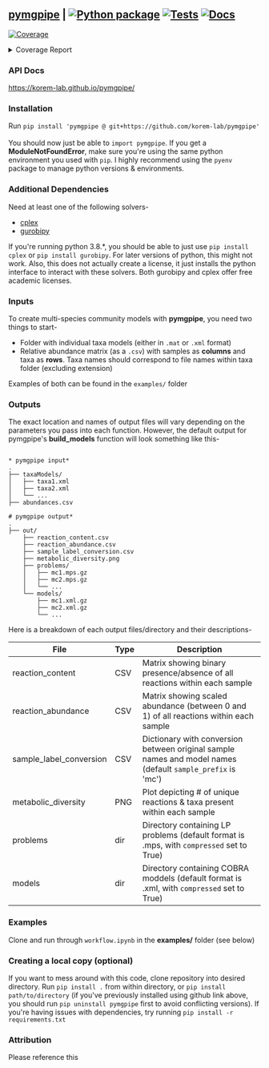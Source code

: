 ## [pymgpipe](https://korem-lab.github.io/pymgpipe/) | [![Python package](https://github.com/korem-lab/pymgpipe/actions/workflows/python-package.yml/badge.svg?branch=main)](https://github.com/korem-lab/pymgpipe/actions/workflows/python-package.yml) [![Tests](https://github.com/korem-lab/pymgpipe/actions/workflows/tests.yml/badge.svg?branch=main)](https://github.com/korem-lab/pymgpipe/actions/workflows/tests.yml) [![Docs](https://github.com/korem-lab/pymgpipe/actions/workflows/docs.yml/badge.svg)](https://github.com/korem-lab/pymgpipe/actions/workflows/docs.yml)  
<!-- Pytest Coverage Comment:Begin -->
<a href="https://github.com/korem-lab/pymgpipe/blob/main/README.md"><img alt="Coverage" src="https://img.shields.io/badge/Coverage-76%25-yellow.svg" /></a><details><summary>Coverage Report </summary><table><tr><th>File</th><th>Stmts</th><th>Miss</th><th>Cover</th><th>Missing</th></tr><tbody><tr><td colspan="5"><b>pymgpipe</b></td></tr><tr><td>&nbsp; &nbsp;<a href="https://github.com/korem-lab/pymgpipe/blob/main/pymgpipe/coupling.py">coupling.py</a></td><td>39</td><td>6</td><td>85%</td><td><a href="https://github.com/korem-lab/pymgpipe/blob/main/pymgpipe/coupling.py#L20">20</a>, <a href="https://github.com/korem-lab/pymgpipe/blob/main/pymgpipe/coupling.py#L43">43</a>, <a href="https://github.com/korem-lab/pymgpipe/blob/main/pymgpipe/coupling.py#L46-L47">46&ndash;47</a>, <a href="https://github.com/korem-lab/pymgpipe/blob/main/pymgpipe/coupling.py#L52">52</a>, <a href="https://github.com/korem-lab/pymgpipe/blob/main/pymgpipe/coupling.py#L67">67</a></td></tr><tr><td>&nbsp; &nbsp;<a href="https://github.com/korem-lab/pymgpipe/blob/main/pymgpipe/diet.py">diet.py</a></td><td>103</td><td>19</td><td>82%</td><td><a href="https://github.com/korem-lab/pymgpipe/blob/main/pymgpipe/diet.py#L16">16</a>, <a href="https://github.com/korem-lab/pymgpipe/blob/main/pymgpipe/diet.py#L22">22</a>, <a href="https://github.com/korem-lab/pymgpipe/blob/main/pymgpipe/diet.py#L396-L397">396&ndash;397</a>, <a href="https://github.com/korem-lab/pymgpipe/blob/main/pymgpipe/diet.py#L437-L453">437&ndash;453</a>, <a href="https://github.com/korem-lab/pymgpipe/blob/main/pymgpipe/diet.py#L466-L477">466&ndash;477</a>, <a href="https://github.com/korem-lab/pymgpipe/blob/main/pymgpipe/diet.py#L482-L485">482&ndash;485</a>, <a href="https://github.com/korem-lab/pymgpipe/blob/main/pymgpipe/diet.py#L494">494</a>, <a href="https://github.com/korem-lab/pymgpipe/blob/main/pymgpipe/diet.py#L496">496</a>, <a href="https://github.com/korem-lab/pymgpipe/blob/main/pymgpipe/diet.py#L525">525</a></td></tr><tr><td>&nbsp; &nbsp;<a href="https://github.com/korem-lab/pymgpipe/blob/main/pymgpipe/fva.py">fva.py</a></td><td>142</td><td>58</td><td>59%</td><td><a href="https://github.com/korem-lab/pymgpipe/blob/main/pymgpipe/fva.py#L31">31</a>, <a href="https://github.com/korem-lab/pymgpipe/blob/main/pymgpipe/fva.py#L35">35</a>, <a href="https://github.com/korem-lab/pymgpipe/blob/main/pymgpipe/fva.py#L60-L63">60&ndash;63</a>, <a href="https://github.com/korem-lab/pymgpipe/blob/main/pymgpipe/fva.py#L70">70</a>, <a href="https://github.com/korem-lab/pymgpipe/blob/main/pymgpipe/fva.py#L79-L85">79&ndash;85</a>, <a href="https://github.com/korem-lab/pymgpipe/blob/main/pymgpipe/fva.py#L88-L89">88&ndash;89</a>, <a href="https://github.com/korem-lab/pymgpipe/blob/main/pymgpipe/fva.py#L92-L93">92&ndash;93</a>, <a href="https://github.com/korem-lab/pymgpipe/blob/main/pymgpipe/fva.py#L111-L121">111&ndash;121</a>, <a href="https://github.com/korem-lab/pymgpipe/blob/main/pymgpipe/fva.py#L137">137</a>, <a href="https://github.com/korem-lab/pymgpipe/blob/main/pymgpipe/fva.py#L146-L207">146&ndash;207</a>, <a href="https://github.com/korem-lab/pymgpipe/blob/main/pymgpipe/fva.py#L216">216</a></td></tr><tr><td>&nbsp; &nbsp;<a href="https://github.com/korem-lab/pymgpipe/blob/main/pymgpipe/io.py">io.py</a></td><td>106</td><td>36</td><td>66%</td><td><a href="https://github.com/korem-lab/pymgpipe/blob/main/pymgpipe/io.py#L17">17</a>, <a href="https://github.com/korem-lab/pymgpipe/blob/main/pymgpipe/io.py#L55">55</a>, <a href="https://github.com/korem-lab/pymgpipe/blob/main/pymgpipe/io.py#L61-L66">61&ndash;66</a>, <a href="https://github.com/korem-lab/pymgpipe/blob/main/pymgpipe/io.py#L80-L81">80&ndash;81</a>, <a href="https://github.com/korem-lab/pymgpipe/blob/main/pymgpipe/io.py#L95-L96">95&ndash;96</a>, <a href="https://github.com/korem-lab/pymgpipe/blob/main/pymgpipe/io.py#L111">111</a>, <a href="https://github.com/korem-lab/pymgpipe/blob/main/pymgpipe/io.py#L117-L120">117&ndash;120</a>, <a href="https://github.com/korem-lab/pymgpipe/blob/main/pymgpipe/io.py#L125-L133">125&ndash;133</a>, <a href="https://github.com/korem-lab/pymgpipe/blob/main/pymgpipe/io.py#L142">142</a>, <a href="https://github.com/korem-lab/pymgpipe/blob/main/pymgpipe/io.py#L146-L147">146&ndash;147</a>, <a href="https://github.com/korem-lab/pymgpipe/blob/main/pymgpipe/io.py#L152-L157">152&ndash;157</a>, <a href="https://github.com/korem-lab/pymgpipe/blob/main/pymgpipe/io.py#L161-L167">161&ndash;167</a>, <a href="https://github.com/korem-lab/pymgpipe/blob/main/pymgpipe/io.py#L176-L177">176&ndash;177</a></td></tr><tr><td>&nbsp; &nbsp;<a href="https://github.com/korem-lab/pymgpipe/blob/main/pymgpipe/main.py">main.py</a></td><td>147</td><td>43</td><td>71%</td><td><a href="https://github.com/korem-lab/pymgpipe/blob/main/pymgpipe/main.py#L111">111</a>, <a href="https://github.com/korem-lab/pymgpipe/blob/main/pymgpipe/main.py#L114">114</a>, <a href="https://github.com/korem-lab/pymgpipe/blob/main/pymgpipe/main.py#L166">166</a>, <a href="https://github.com/korem-lab/pymgpipe/blob/main/pymgpipe/main.py#L209-L211">209&ndash;211</a>, <a href="https://github.com/korem-lab/pymgpipe/blob/main/pymgpipe/main.py#L242-L295">242&ndash;295</a>, <a href="https://github.com/korem-lab/pymgpipe/blob/main/pymgpipe/main.py#L302">302</a>, <a href="https://github.com/korem-lab/pymgpipe/blob/main/pymgpipe/main.py#L307-L308">307&ndash;308</a>, <a href="https://github.com/korem-lab/pymgpipe/blob/main/pymgpipe/main.py#L321">321</a></td></tr><tr><td>&nbsp; &nbsp;<a href="https://github.com/korem-lab/pymgpipe/blob/main/pymgpipe/metrics.py">metrics.py</a></td><td>22</td><td>20</td><td>9%</td><td><a href="https://github.com/korem-lab/pymgpipe/blob/main/pymgpipe/metrics.py#L4-L33">4&ndash;33</a></td></tr><tr><td>&nbsp; &nbsp;<a href="https://github.com/korem-lab/pymgpipe/blob/main/pymgpipe/modeling.py">modeling.py</a></td><td>147</td><td>7</td><td>95%</td><td><a href="https://github.com/korem-lab/pymgpipe/blob/main/pymgpipe/modeling.py#L27">27</a>, <a href="https://github.com/korem-lab/pymgpipe/blob/main/pymgpipe/modeling.py#L30">30</a>, <a href="https://github.com/korem-lab/pymgpipe/blob/main/pymgpipe/modeling.py#L45-L48">45&ndash;48</a>, <a href="https://github.com/korem-lab/pymgpipe/blob/main/pymgpipe/modeling.py#L119">119</a>, <a href="https://github.com/korem-lab/pymgpipe/blob/main/pymgpipe/modeling.py#L121">121</a></td></tr><tr><td>&nbsp; &nbsp;<a href="https://github.com/korem-lab/pymgpipe/blob/main/pymgpipe/nmpc.py">nmpc.py</a></td><td>64</td><td>7</td><td>89%</td><td><a href="https://github.com/korem-lab/pymgpipe/blob/main/pymgpipe/nmpc.py#L94">94</a>, <a href="https://github.com/korem-lab/pymgpipe/blob/main/pymgpipe/nmpc.py#L100-L101">100&ndash;101</a>, <a href="https://github.com/korem-lab/pymgpipe/blob/main/pymgpipe/nmpc.py#L140-L142">140&ndash;142</a>, <a href="https://github.com/korem-lab/pymgpipe/blob/main/pymgpipe/nmpc.py#L144">144</a></td></tr><tr><td>&nbsp; &nbsp;<a href="https://github.com/korem-lab/pymgpipe/blob/main/pymgpipe/utils.py">utils.py</a></td><td>237</td><td>111</td><td>53%</td><td><a href="https://github.com/korem-lab/pymgpipe/blob/main/pymgpipe/utils.py#L44-L45">44&ndash;45</a>, <a href="https://github.com/korem-lab/pymgpipe/blob/main/pymgpipe/utils.py#L48">48</a>, <a href="https://github.com/korem-lab/pymgpipe/blob/main/pymgpipe/utils.py#L51">51</a>, <a href="https://github.com/korem-lab/pymgpipe/blob/main/pymgpipe/utils.py#L66">66</a>, <a href="https://github.com/korem-lab/pymgpipe/blob/main/pymgpipe/utils.py#L72">72</a>, <a href="https://github.com/korem-lab/pymgpipe/blob/main/pymgpipe/utils.py#L82">82</a>, <a href="https://github.com/korem-lab/pymgpipe/blob/main/pymgpipe/utils.py#L86">86</a>, <a href="https://github.com/korem-lab/pymgpipe/blob/main/pymgpipe/utils.py#L101-L104">101&ndash;104</a>, <a href="https://github.com/korem-lab/pymgpipe/blob/main/pymgpipe/utils.py#L110">110</a>, <a href="https://github.com/korem-lab/pymgpipe/blob/main/pymgpipe/utils.py#L114-L116">114&ndash;116</a>, <a href="https://github.com/korem-lab/pymgpipe/blob/main/pymgpipe/utils.py#L119-L137">119&ndash;137</a>, <a href="https://github.com/korem-lab/pymgpipe/blob/main/pymgpipe/utils.py#L141-L147">141&ndash;147</a>, <a href="https://github.com/korem-lab/pymgpipe/blob/main/pymgpipe/utils.py#L155">155</a>, <a href="https://github.com/korem-lab/pymgpipe/blob/main/pymgpipe/utils.py#L189-L190">189&ndash;190</a>, <a href="https://github.com/korem-lab/pymgpipe/blob/main/pymgpipe/utils.py#L195-L197">195&ndash;197</a>, <a href="https://github.com/korem-lab/pymgpipe/blob/main/pymgpipe/utils.py#L235-L238">235&ndash;238</a>, <a href="https://github.com/korem-lab/pymgpipe/blob/main/pymgpipe/utils.py#L240-L254">240&ndash;254</a>, <a href="https://github.com/korem-lab/pymgpipe/blob/main/pymgpipe/utils.py#L260">260</a>, <a href="https://github.com/korem-lab/pymgpipe/blob/main/pymgpipe/utils.py#L271-L276">271&ndash;276</a>, <a href="https://github.com/korem-lab/pymgpipe/blob/main/pymgpipe/utils.py#L279-L283">279&ndash;283</a>, <a href="https://github.com/korem-lab/pymgpipe/blob/main/pymgpipe/utils.py#L303-L304">303&ndash;304</a>, <a href="https://github.com/korem-lab/pymgpipe/blob/main/pymgpipe/utils.py#L315-L357">315&ndash;357</a>, <a href="https://github.com/korem-lab/pymgpipe/blob/main/pymgpipe/utils.py#L360-L368">360&ndash;368</a>, <a href="https://github.com/korem-lab/pymgpipe/blob/main/pymgpipe/utils.py#L374-L377">374&ndash;377</a></td></tr><tr><td colspan="5"><b>pymgpipe/tests</b></td></tr><tr><td>&nbsp; &nbsp;<a href="https://github.com/korem-lab/pymgpipe/blob/main/pymgpipe/tests/test_e2e.py">test_e2e.py</a></td><td>90</td><td>1</td><td>99%</td><td><a href="https://github.com/korem-lab/pymgpipe/blob/main/pymgpipe/tests/test_e2e.py#L197">197</a></td></tr><tr><td><b>TOTAL</b></td><td><b>1299</b></td><td><b>308</b></td><td><b>76%</b></td><td>&nbsp;</td></tr></tbody></table></details>
<!-- Pytest Coverage Comment:End -->

### API Docs
https://korem-lab.github.io/pymgpipe/

### Installation
Run `pip install 'pymgpipe @ git+https://github.com/korem-lab/pymgpipe'`<br/><br/>
You should now just be able to `import pymgpipe`. If you get a **ModuleNotFoundError**, make sure you're using the same python environment you used with `pip`. I highly recommend using the `pyenv` package to manage python versions & environments.

### Additional Dependencies
Need at least one of the following solvers-

-  [cplex](<https://www-01.ibm.com/software/commerce/optimization/cplex-optimizer/>)
-  [gurobipy](<http://www.gurobi.com>)

If you're running python 3.8.*, you should be able to just use `pip install cplex` or `pip install gurobipy`. For later versions of python, this might not work. Also, this does not actually create a license, it just installs the python interface to interact with these solvers. Both gurobipy and cplex offer free academic licenses. 

### Inputs
To create multi-species community models with **pymgpipe**, you need two things to start-

-  Folder with individual taxa models (either in `.mat` or `.xml` format)
-  Relative abundance matrix (as a `.csv`) with samples as **columns** and taxa as **rows**. Taxa names should correspond to file names within taxa folder (excluding extension)

Examples of both can be found in the  `examples/` folder

### Outputs
The exact location and names of output files will vary depending on the parameters you pass into each function. However, the default output for pymgpipe's **build_models** function will look something like this-

```

* pymgpipe input*
.
├── taxaModels/
│   ├── taxa1.xml
│   ├── taxa2.xml
│   └── ...
├── abundances.csv

# pymgpipe output*
.
├── out/
    ├── reaction_content.csv
    ├── reaction_abundance.csv
    ├── sample_label_conversion.csv
    ├── metabolic_diversity.png
    ├── problems/
    │   ├── mc1.mps.gz
    │   ├── mc2.mps.gz
    │   └── ...
    └── models/
        ├── mc1.xml.gz
        ├── mc2.xml.gz
        └── ...
```

Here is a breakdown of each output files/directory and their descriptions-

| File | Type | Description |  
|---|---|---|
| reaction_content | CSV | Matrix showing binary presence/absence of all reactions within each sample | 
| reaction_abundance | CSV | Matrix showing scaled abundance (between 0 and 1) of all reactions within each sample  |  
| sample_label_conversion | CSV | Dictionary with conversion between original sample names and model names (default `sample_prefix` is 'mc') | 
| metabolic_diversity | PNG | Plot depicting # of unique reactions & taxa present within each sample | 
| problems | dir | Directory containing LP problems (default format is .mps, with `compressed` set to True) |  
| models | dir | Directory containing COBRA moddels (default format is .xml, with `compressed` set to True) | 

### Examples
Clone and run through `workflow.ipynb` in the **examples/** folder (see below)

### Creating a local copy (optional)
If you want to mess around with this code, clone repository into desired directory. Run `pip install .` from within directory, or `pip install path/to/directory` (if you've previously installed using github link above, you should run `pip uninstall pymgpipe` first to avoid conflicting versions). If you're having issues with dependencies, try running `pip install -r requirements.txt`

### Attribution

Please reference this
